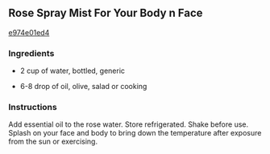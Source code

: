 ## Rose Spray Mist For Your Body n Face

[e974e01ed4](http://www.food.com/recipe/rose-spray-mist-for-your-body-n-face-66839)

### Ingredients

 - 2 cup of water, bottled, generic

 - 6-8 drop of oil, olive, salad or cooking

### Instructions

Add essential oil to the rose water. Store refrigerated. Shake before use. Splash on your face and body to bring down the temperature after exposure from the sun or exercising.